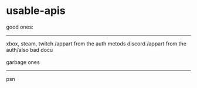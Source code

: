 # usable-apis
good ones:
<hr>
xbox,
steam,
twitch /appart from the auth metods
discord /appart from the auth/also bad docu

<br>
<br>
garbage ones
<hr>
psn


